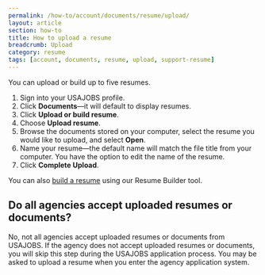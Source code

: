 ```yaml
---
permalink: /how-to/account/documents/resume/upload/
layout: article
section: how-to
title: How to upload a resume
breadcrumb: Upload
category: resume
tags: [account, documents, resume, upload, support-resume]
---
```

You can upload or build up to five resumes.

1. Sign into your USAJOBS profile.
2. Click **Documents**—it will default to display resumes. 
3. Click **Upload or build resume**. 
4. Choose **Upload resume**.
5. Browse the documents stored on your computer, select the resume you would like to upload, and select **Open**.
6. Name your resume—the default name will match the file title from your computer. You have the option to edit the name of the resume.
7. Click **Complete Upload**.

You can also [build a resume](../build/) using our Resume Builder tool.

## Do all agencies accept uploaded resumes or documents?
No, not all agencies accept uploaded resumes or documents from USAJOBS.  If the agency does not accept uploaded resumes or documents, you will skip this step during the USAJOBS application process.  You may be asked to upload a resume when you enter the agency application system.


